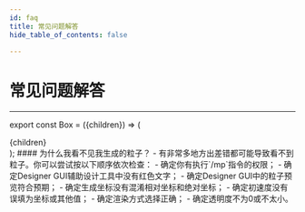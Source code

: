 ```yaml
---
id: faq
title: 常见问题解答
hide_table_of_contents: false

---
```


# 常见问题解答

---

export const Box = ({children}) => (
  <div style={{
    backgroundColor: 'transparent',
    border: '2px solid #3399ff',
    borderRadius: '12px',
    'padding': '1rem',
    'padding-bottom': '0rem',
    'margin-bottom': '1rem',
  }}>
  {children}
  </div>
);


<Box>
#### 为什么我看不见我生成的粒子？
- 有非常多地方出差错都可能导致看不到粒子。你可以尝试按以下顺序依次检查：
    - 确定你有执行`/mp`指令的权限；
    - 确定Designer GUI辅助设计工具中没有红色文字；
    - 确定Designer GUI中的粒子预览符合预期；
    - 确定生成坐标没有混淆相对坐标和绝对坐标；
    - 确定初速度没有误填为坐标或其他值；
    - 确定渲染方式选择正确；
    - 确定透明度不为0或不太小。

</Box>

